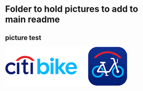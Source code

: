 # Folder to hold pictures to add to main readme #


## picture test ##


![](https://raw.githubusercontent.com/sheepesq/Final_Project/sheepesq_branch/pictures/citibike_img.png)
